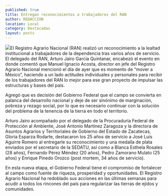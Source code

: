 ```yaml
---
published: true
title: Entregan reconocimientos a trabajadores del RAN
author: REDACCION
location: Local
category: Destacadas
layout: posts
---
```


![](http://i.imgur.com/4o1SJJCm.jpg)El Registro Agrario Nacional (RAN) realizó un reconocimiento a la lealtad institucional a trabajadores de la dependencia tras varios años de servicio. El delegado del RAN,  Arturo Jairo García Quintanar, encabezó el evento en donde comentó que Manuel Ignacio Acosta, director en jefe del Registro Agrario Nacional mencionó el día de ayer que es momento de “mover a México”, haciendo a un lado actitudes individuales y personales para recibir de los trabajadores del RAN lo mejor para ese gran proyecto de impulsar las estructuras y bases del país.

Agregó que es decisión del Gobierno Federal que el campo se convierta en palanca del desarrollo nacional y deje de ser sinónimo de marginación, pobreza y rezago social, por lo que es necesario continuar con la solución del problema de la tenencia de la tierra en todo el territorio.

Arturo Jairo acompañado por el delegado de la Procuraduría Federal de Protección al Ambiente, José Antonio Martínez Zaragoza y la directora de Asuntos Agrarios y Territoriales de Gobierno del Estado de Zacatecas, Gloria Esparza Rodarte, destacaron los 25 años de servicio a José Luis Aguirre Romero al entregarle su reconocimiento y una medalla de plata enviados por el secretario de la SEDATU,  así como a Blanca Esthela Rosales (28 años), Fernando Pérez Méndez (20 años), Pedro Zamorano Mulato (25 años) y Enrique Pinedo Orozco (post mortem, 34 años de servicio).

En esta nueva etapa, el Gobierno Federal tiene el compromiso de fortalecer al campo como fuente de riqueza, prosperidad y oportunidades. El Registro Agrario Nacional ha redoblado sus acciones en las últimas semanas para acudir a todos los rincones del país para regularizar las tierras de ejidos y comunidades.
